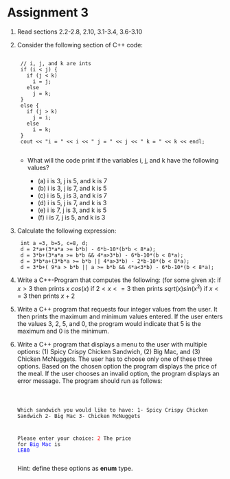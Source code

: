# Assignment 3

1. Read sections 2.2-2.8, 2.10, 3.1-3.4, 3.6-3.10

2. Consider the following section of C++ code:
    <section><pre><code data-trim data-noescape>
    // i, j, and k are ints
    if (i < j) {
      if (j < k)
        i = j;
      else
        j = k;
    }
    else {
      if (j > k)
        j = i;
      else
        i = k;
    }
    cout << "i = " << i << " j = " << j << " k = " << k << endl;
    </pre></code></section>

      - What will the code print if the variables i, j, and k have the following values?

        - (a) i is 3, j is 5, and k is 7
        - (b) i is 3, j is 7, and k is 5
        - (c) i is 5, j is 3, and k is 7
        - (d) i is 5, j is 7, and k is 3
        - (e) i is 7, j is 3, and k is 5
        - (f) i is 7, j is 5, and k is 3

3. Calculate the following expression:

        int a =3, b=5, c=8, d;
        d = 2*a+(3*a*a >= b*b) - 6*b-10*(b*b < 8*a);
        d = 3*b+(3*a*a >= b*b && 4*a>3*b) - 6*b-10*(b < 8*a);
        d = 3*b*a+(3*b*a >= b*b || 4*a>3*b) - 2*b-10*(b < 8*a);
        d = 3*b+( 9*a > b*b || a >= b*b && 4*a<3*b) - 6*b-10*(b < 8*a);

4. Write a C++-Program that computes the following: (for some given x):
        if $x>3$ then prints $x\ cos(x)$
        if $2<x<=3$ then prints $sqrt(x) sin(x^2)$
        if $x<=3$ then prints $x+2$

5. Write a C++ program that requests four integer values from the user. It then prints the maximum and minimum values entered. If the user enters the values 3, 2, 5, and 0, the program would indicate that 5 is the maximum and 0 is the minimum.

6. Write a C++ program that displays a menu to the user with multiple options: (1) Spicy Crispy Chicken Sandwich, (2) Big Mac, and (3) Chicken McNuggets. The user has to choose only one of these three options. Based on the chosen option the program displays the price of the meal. If the user chooses an invalid option, the program displays an error message.
The program should run as follows:
    <span style="background-color:green">
    <section><pre><code data-trim data-noescape>

    Which sandwich you would like to have:
    1- Spicy Crispy Chicken Sandwich
    2- Big Mac
    3- Chicken McNuggets

    Please enter your choice: <span style="color:red">2</span>
    The price for <span style="color:blue">Big Mac</span> is <span style="color:blue">LE80</span>
    </pre></code></section>
    </span>

    Hint: define these options as **enum** type.
